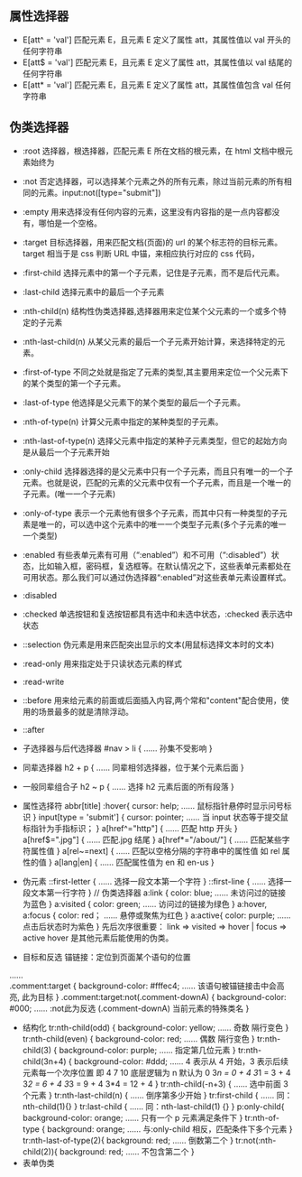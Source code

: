 <!--
 * @Author: your name
 * @Date: 2021-09-15 21:52:32
 * @LastEditTime: 2022-04-21 14:39:45
 * @LastEditors: Please set LastEditors
 * @Description: 打开koroFileHeader查看配置 进行设置: https://github.com/OBKoro1/koro1FileHeader/wiki/%E9%85%8D%E7%BD%AE
 * @FilePath: \notes\study notes\css-study\css属性选择器.md
-->

## 属性选择器

- E[att^ = 'val'] 匹配元素 E，且元素 E 定义了属性 att，其属性值以 val 开头的任何字符串
- E[att$ = 'val'] 匹配元素 E，且元素 E 定义了属性 att，其属性值以 val 结尾的任何字符串
- E[att* = 'val'] 匹配元素 E，且元素 E 定义了属性 att，其属性值包含 val 任何字符串

## 伪类选择器

- :root 选择器，根选择器，匹配元素 E 所在文档的根元素，在 html 文档中根元素始终为<html>
- :not 否定选择器，可以选择某个元素之外的所有元素，除过当前元素的所有相同的元素。input:not([type="submit"])
- :empty 用来选择没有任何内容的元素，这里没有内容指的是一点内容都没有，哪怕是一个空格。
- :target 目标选择器，用来匹配文档(页面)的 url 的某个标志符的目标元素。target 相当于是 css 判断 URL 中锚，来相应执行对应的 css 代码，
- :first-child 选择元素中的第一个子元素，记住是子元素，而不是后代元素。
- :last-child 选择元素中的最后一个子元素
- :nth-child(n) 结构性伪类选择器,选择器用来定位某个父元素的一个或多个特定的子元素
- :nth-last-child(n) 从某父元素的最后一个子元素开始计算，来选择特定的元素。
- :first-of-type 不同之处就是指定了元素的类型,其主要用来定位一个父元素下的某个类型的第一个子元素。
- :last-of-type 他选择是父元素下的某个类型的最后一个子元素。
- :nth-of-type(n) 计算父元素中指定的某种类型的子元素。
- :nth-last-of-type(n) 选择父元素中指定的某种子元素类型，但它的起始方向是从最后一个子元素开始
- :only-child 选择器选择的是父元素中只有一个子元素，而且只有唯一的一个子元素。也就是说，匹配的元素的父元素中仅有一个子元素，而且是一个唯一的子元素。(唯一一个子元素)
- :only-of-type 表示一个元素他有很多个子元素，而其中只有一种类型的子元素是唯一的，可以选中这个元素中的唯一一个类型子元素(多个子元素的唯一一个类型)
- :enabled 有些表单元素有可用（“:enabled”）和不可用（“:disabled”）状态，比如输入框，密码框，复选框等。在默认情况之下，这些表单元素都处在可用状态。那么我们可以通过伪选择器“:enabled”对这些表单元素设置样式。
- :disabled
- :checked 单选按钮和复选按钮都具有选中和未选中状态，:checked 表示选中状态
- ::selection 伪元素是用来匹配突出显示的文本(用鼠标选择文本时的文本)
- :read-only 用来指定处于只读状态元素的样式
- :read-write
- ::before 用来给元素的前面或后面插入内容,两个常和"content"配合使用，使用的场景最多的就是清除浮动。
- ::after

- 子选择器与后代选择器
  #nav > li {
  …… 孙集不受影响
  }
- 同辈选择器
  h2 + p {
  …… 同辈相邻选择器，位于某个元素后面
  }
- 一般同辈组合子
  h2 ~ p {
  …… 选择 h2 元素后面的所有段落
  }
- 属性选择符
  abbr[title] :hover{
  cursor: help;
  …… 鼠标指针悬停时显示问号标识
  }
  input[type = 'submit'] {
  cursor: pointer;
  …… 当 input 状态等于提交鼠标指针为手指标识；
  }
  a[href^="http"] {
  …… 匹配 http 开头
  }
  a[href$=".jpg"] {
  …… 匹配.jpg 结尾
  }
  a[href*="/about/"] {
  …… 匹配某些字符属性值
  }
  a[rel~=next] {
  …… 匹配以空格分隔的字符串中的属性值 如 rel 属性的值
  }
  a[lang|en] {
  …… 匹配属性值为 en 和 en-us
  }
- 伪元素
  ::first-letter {
  …… 选择一段文本第一个字符
  }
  ::first-line {
  …… 选择一段文本第一行字符
  }
  // 伪类选择器
  a:link {
  color: blue;
  …… 未访问过的链接为蓝色
  }
  a:visited {
  color: green;
  …… 访问过的链接为绿色
  }
  a:hover, a:focus {
  color: red；
  …… 悬停或聚焦为红色
  }
  a:active{
  color: purple;
  …… 点击后状态时为紫色
  }
  先后次序很重要： link => visited => hover | focus => active
  hover 是其他元素后能使用的伪类。
- 目标和反选
锚链接：定位到页面某个语句的位置
<a href="http://example.com/blog/1/#comment-3"></a>
<article class="comment" id="comment-d">……</article>
.comment:target {
	background-color: #fffec4;
	…… 该语句被锚链接击中会高亮, 此为目标
}
.comment:target:not(.comment-downA) {
	background-color: #000;
	…… :not此为反选 (.comment-downA) 当前元素的特殊类名
}

- 结构化
  tr:nth-child(odd) {
  background-color: yellow;
  …… 奇数 隔行变色
  }
  tr:nth-child(even) {
  background-color: red;
  …… 偶数 隔行变色
  }
  tr:nth-child(3) {
  background-color: purple;
  …… 指定第几位元素
  }
  tr:nth-child(3n+4) {
  background-color: #ddd;
  …… 4 表示从 4 开始，3 表示后续元素每一个次序位置 即 4 7 10
  底层逻辑为 n 默认为 0
  3*n = 0 + 4
  3*1 = 3 + 4
  3*2 = 6 + 4
  3*3 = 9 + 4
  3\*4 = 12 + 4
  }
  tr:nth-child(-n+3) {
  …… 选中前面 3 个元素
  }
  tr:nth-last-child(n) {
  …… 倒序第多少开始
  }
  tr:first-child {
  …… 同：nth-child(1){}
  }
  tr:last-child {
  …… 同：nth-last-child(1) {}
  }
  p:only-child{
  background-color: orange;
  …… 只有一个 p 元素满足条件下
  }
  tr:nth-of-type {
  background: orange;
  …… 与:only-child 相反，匹配条件下多个元素
  }
  tr:nth-last-of-type(2){
  background: red;
  …… 倒数第二个
  }
  tr:not(:nth-child(2)){
  background: red;
  …… 不包含第二个
  }
- 表单伪类
